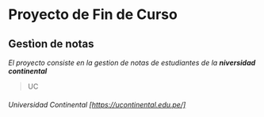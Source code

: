 # Proyecto de Fin de Curso 
## Gestìon de notas
*El proyecto consiste en la gestion de notas de estudiantes de la **niversidad continental***
> UC
###### Universidad Continental [https://ucontinental.edu.pe/]
